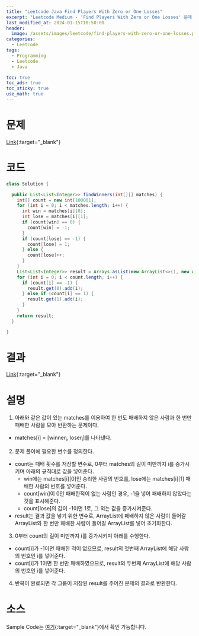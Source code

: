 ```yaml
---
title: "Leetcode Java Find Players With Zero or One Losses"
excerpt: "Leetcode Medium - 'Find Players With Zero or One Losses' 문제 Java 풀이"
last_modified_at: 2024-01-15T18:50:00
header:
  image: /assets/images/leetcode/find-players-with-zero-or-one-losses.png
categories:
  - Leetcode
tags:
  - Programming
  - Leetcode
  - Java

toc: true
toc_ads: true
toc_sticky: true
use_math: true
---
```

# 문제
[Link](https://leetcode.com/problems/find-players-with-zero-or-one-losses){:target="_blank"}

# 코드
```java
class Solution {

  public List<List<Integer>> findWinners(int[][] matches) {
    int[] count = new int[100001];
    for (int i = 0; i < matches.length; i++) {
      int win = matches[i][0];
      int lose = matches[i][1];
      if (count[win] == 0) {
        count[win] = -1;
      }
      if (count[lose] == -1) {
        count[lose] = 1;
      } else {
        count[lose]++;
      }
    }
    List<List<Integer>> result = Arrays.asList(new ArrayList<>(), new ArrayList<>());
    for (int i = 0; i < count.length; i++) {
      if (count[i] == -1) {
        result.get(0).add(i);
      } else if (count[i] == 1) {
        result.get(1).add(i);
      }
    }
    return result;
  }

}
```

# 결과
[Link](https://leetcode.com/problems/find-players-with-zero-or-one-losses/submissions/1146766054/){:target="_blank"}

# 설명
1. 아래와 같은 값이 있는 matches를 이용하여 한 번도 패배하지 않은 사람과 한 번만 패배한 사람을 모아 반환하는 문제이다.
- matches[i] = [winner<sub>i</sub>, loser<sub>i</sub>]를 나타낸다.

2. 문제 풀이에 필요한 변수를 정의한다.
- count는 패배 횟수를 저장할 변수로, 0부터 matches의 길이 미만까지 i를 증가시키며 아래의 규칙대로 값을 넣어준다.
  - win에는 matches[i][0]인 승리한 사람의 번호를, lose에는 matches[i][1] 패배한 사람의 번호를 넣어준다.
  - count[win]이 0인 패배한적이 없는 사람인 경우, -1을 넣어 패배하지 않았다는 것을 표시해준다.
  - count[lose]의 값이 -1이면 1로, 그 외는 값을 증가시켜준다.
- result는 결과 값을 넣기 위한 변수로, ArrayList에 패배하지 않은 사람이 들어갈 ArrayList와 한 번만 패배한 사람이 들어갈 ArrayList를 넣어 초기화한다.

3. 0부터 count의 길이 미만까지 i를 증가시키며 아래를 수행한다.
- count[i]가 -1이면 패배한 적이 없으므로, result의 첫번째 ArrayList에 해당 사람의 번호인 i를 넣어준다.
- count[i]가 1이면 한 번만 패배하였으므로, result의 두번째 ArrayList에 해당 사람의 번호인 i를 넣어준다.

4. 반복이 완료되면 각 그룹이 저장된 result를 주어진 문제의 결과로 반환한다.

# 소스
Sample Code는 [여기](https://github.com/GracefulSoul/leetcode/blob/master/src/main/java/gracefulsoul/problems/FindPlayersWithZeroOrOneLosses.java){:target="_blank"}에서 확인 가능합니다.